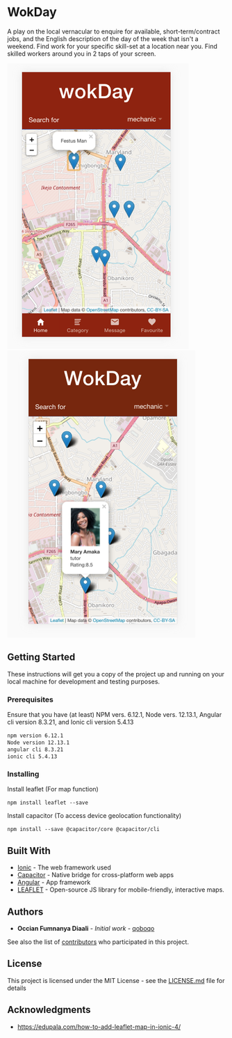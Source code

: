 # WokDay

A play on the local vernacular to enquire for available, short-term/contract jobs, and the English description of the day of the week that isn't a weekend. Find work for your specific skill-set at a location near you. Find skilled workers around you in 2 taps of your screen.

![alt text](WokDay_screenshot.png) ![alt text](wokday_screen6.png)

## Getting Started

These instructions will get you a copy of the project up and running on your local machine for development and testing purposes.

### Prerequisites

Ensure that you have (at least) NPM vers. 6.12.1, Node vers. 12.13.1, Angular cli version 8.3.21, and Ionic cli version 5.4.13

```
npm version 6.12.1
Node version 12.13.1
angular cli 8.3.21
ionic cli 5.4.13
```

### Installing

Install leaflet (For map function)

```
npm install leaflet --save
```

Install capacitor (To access device geolocation functionality)

```
npm install --save @capacitor/core @capacitor/cli
```


## Built With

* [Ionic](https://ionicframework.com/) - The web framework used
* [Capacitor](https://capacitor.ionicframework.com/) - Native bridge for cross-platform web apps
* [Angular](https://angular.io/docs) - App framework
* [LEAFLET](https://leafletjs.com/) - Open-source JS library for mobile-friendly, interactive maps. 

## Authors

* **Occian Fumnanya Diaali** - *Initial work* - [qoboqo](https://qoboqo.ng)

See also the list of [contributors](https://github.com/your/project/contributors) who participated in this project.

## License

This project is licensed under the MIT License - see the [LICENSE.md](LICENSE.md) file for details

## Acknowledgments

* https://edupala.com/how-to-add-leaflet-map-in-ionic-4/